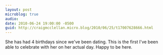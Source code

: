 ```yaml
---
layout: post
microblog: true
audio: 
date: 2010-06-24 19:00:00 -0500
guid: http://craigmcclellan.micro.blog/2010/06/25/t17007628666.html
---
```

She has had 4 birthdays since we've been dating. This is the first I've been able to celebrate with her on her actual day. Happy to be here.
